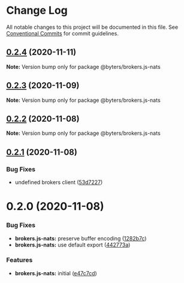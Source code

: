 # Change Log

All notable changes to this project will be documented in this file.
See [Conventional Commits](https://conventionalcommits.org) for commit guidelines.

## [0.2.4](https://github.com/BytersProject/brokers.js/compare/@byters/brokers.js-nats@0.2.3...@byters/brokers.js-nats@0.2.4) (2020-11-11)

**Note:** Version bump only for package @byters/brokers.js-nats





## [0.2.3](https://github.com/BytersProject/brokers.js/compare/@byters/brokers.js-nats@0.2.2...@byters/brokers.js-nats@0.2.3) (2020-11-09)

**Note:** Version bump only for package @byters/brokers.js-nats





## [0.2.2](https://github.com/BytersProject/brokers.js/compare/@byters/brokers.js-nats@0.2.1...@byters/brokers.js-nats@0.2.2) (2020-11-08)

**Note:** Version bump only for package @byters/brokers.js-nats





## [0.2.1](https://github.com/BytersProject/brokers.js/compare/@byters/brokers.js-nats@0.2.0...@byters/brokers.js-nats@0.2.1) (2020-11-08)


### Bug Fixes

* undefined brokers client ([53d7227](https://github.com/BytersProject/brokers.js/commit/53d72275056f6eaf9d11b804bf5c40602bba62c8))





# 0.2.0 (2020-11-08)


### Bug Fixes

* **brokers.js-nats:** preserve buffer encoding ([1282b7c](https://github.com/BytersProject/brokers.js/commit/1282b7c318b3a28610c2aabc348a63b85ef60fa9))
* **brokers.js-nats:** use default export ([442773a](https://github.com/BytersProject/brokers.js/commit/442773aed6178876ce05232e996d9da565330852))


### Features

* **brokers.js-nats:** initial ([e47c7cd](https://github.com/BytersProject/brokers.js/commit/e47c7cd28b3dfb186640b6e7305859b8d7a80653))
